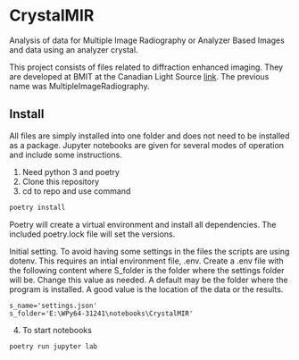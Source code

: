 # CrystalMIR
Analysis of data for Multiple Image Radiography or Analyzer Based Images and data 
using an analyzer crystal.

This project consists of files related to diffraction enhanced imaging. They are
developed at BMIT at the Canadian Light Source [link](http://www.lightsource.ca/). The previous name was 
MultipleImageRadiography. 

## Install

All files are simply installed into one folder and does not need to be installed as a package. 
Jupyter notebooks are given for several modes of operation and include some instructions. 

1. Need python 3 and poetry
2. Clone this repository
3. cd to repo and use command
```sh
poetry install
```
 Poetry will create a virtual environment and install all dependencies. The included poetry.lock file will set the versions. 

 Initial setting. To avoid having some settings in the files the scripts are using dotenv. This requires an intial environment file, .env.
 Create a .env file with the following content where S_folder is the folder where the settings folder will be. Change this value as needed. A default may be the folder where the program is installed. A good value is the location of the data or the results.
 ```
s_name='settings.json'
s_folder='E:\WPy64-31241\notebooks\CrystalMIR'
```

4. To start notebooks
```sh
poetry run jupyter lab
```
